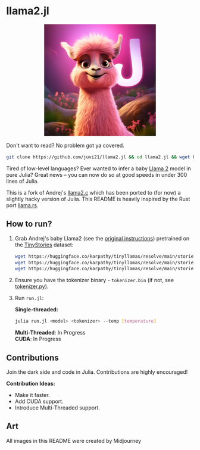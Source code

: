 # llama2.jl
<p align="center">
  <img src="assets/jl_cute_lama.png" width="300" height="300" alt="Cute Llama">
</p>

Don't want to read? No problem got ya covered.
     
```bash
git clone https://github.com/juvi21/llama2.jl && cd llama2.jl && wget https://huggingface.co/karpathy/tinyllamas/resolve/main/stories15M.bin && julia jl_helpers/install_pkg.jl && julia run.jl stories15M.bin tokenizer.bin
```

Tired of low-level languages? Ever wanted to infer a baby [Llama 2](https://ai.meta.com/llama) model in pure Julia? Great news – you can now do so at good speeds in under 300 lines of Julia. 

This is a fork of Andrej's [llama2.c](https://github.com/karpathy/llama2.c) which has been ported to (for now) a slightly hacky version of Julia. This README is heavily inspired by the Rust port [llama.rs](https://github.com/gaxler/llama2.rs).

## How to run?

1. Grab Andrej's baby Llama2 (see the [original instructions](https://github.com/karpathy/llama2.c#feel-the-magic)) pretrained on the [TinyStories](https://huggingface.co/datasets/roneneldan/TinyStories) dataset:

    ```bash
    wget https://huggingface.co/karpathy/tinyllamas/resolve/main/stories15M.bin
    wget https://huggingface.co/karpathy/tinyllamas/resolve/main/stories42M.bin
    wget https://huggingface.co/karpathy/tinyllamas/resolve/main/stories110M.bin
    ```
2. Ensure you have the tokenizer binary - `tokenizer.bin` (if not, see [tokenizer.py](tokenizer.py)).
3. Run `run.jl`:

    **Single-threaded:**

    ```bash
    julia run.jl <model> <tokenizer> --temp [temperature]
    ```

   **Multi-Threaded**: In Progress  
   **CUDA**: In Progress
   
## Contributions

Join the dark side and code in Julia. 
Contributions are highly encouraged!

**Contribution Ideas:**

- Make it faster.
- Add CUDA support.
- Introduce Multi-Threaded support.

## Art
All images in this README were created by Midjourney
